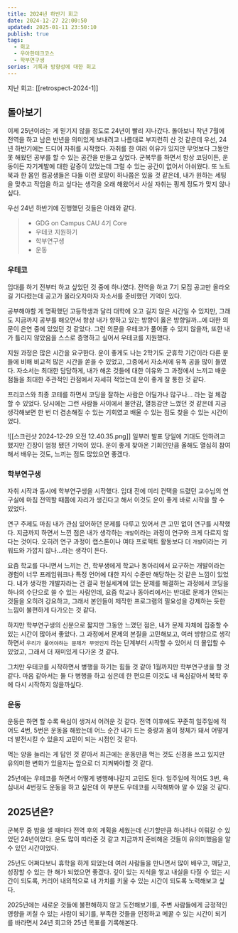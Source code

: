 ```yaml
---
title: 2024년 하반기 회고
date: 2024-12-27 22:00:50
updated: 2025-01-11 23:50:10
publish: true
tags:
  - 회고
  - 우아한테크코스
  - 학부연구생
series: 기록과 방향성에 대한 회고
---
```

지난 회고: [[retrospect-2024-1]]
## 돌아보기
이제 25년이라는 게 믿기지 않을 정도로 24년이 빨리 지나갔다. 돌아보니 작년 7월에 전역을 하고 남은 반년을 의미있게 보내려고 나름대로 부지런히 산 것 같은데 우선, 24년 하반기에는 드디어 자취를 시작했다. 자취를 한 여러 이유가 있지만 무엇보다 그동안 못 해왔던 공부를 할 수 있는 공간을 만들고 싶었다. 군복무를 하면서 항상 코딩이든, 운동이든 자기계발에 대한 갈증이 있었는데 그럴 수 있는 공간이 없어서 아쉬웠다. 또 노트북과 한 몸인 컴공생들은 다들 이런 로망이 하나쯤은 있을 것 같은데, 내가 원하는 세팅을 맞추고 작업을 하고 싶다는 생각을 오래 해왔어서 사실 자취는 핑계 정도가 맞지 않나 싶다. 

우선 24년 하반기에 진행했던 것들은 아래와 같다.
> - GDG on Campus CAU 4기 Core
> - 우테코 지원하기
> - 학부연구생
> - 운동 
### 우테코
입대를 하기 전부터 하고 싶었던 것 중에 하나였다. 전역을 하고 7기 모집 공고만 올라오길 기다렸는데 공고가 올라오자마자 자소서를 준비했던 기억이 있다.

공부해야할 게 명확했던 고등학생과 달리 대학에 오고 길지 않은 시간일 수 있지만, 그래도 지금까지 공부를 해오면서 항상 내가 향하고 있는 방향이 옳은 방향일까...에 대한 의문이 은연 중에 있었던 것 같았다. 그런 의문을 우테코가 풀어줄 수 있지 않을까, 또한 내가 틀리지 않았음을 스스로 증명하고 싶어서 우테코를 지원했다.

지원 과정은 많은 시간을 요구한다. 운이 좋게도 나는 2학기도 군휴학 기간이라 다른 분들에 비해 비교적 많은 시간을 쏟을 수 있었고, 그중에서 자소서에 유독 공을 많이 들였다. 자소서는 최대한 담담하게, 내가 해온 것들에 대한 이유와 그 과정에서 느끼고 배운 점들을 최대한 주관적인 관점에서 자세히 적었는데 운이 좋게 잘 통한 것 같다.

프리코스와 최종 코테를 하면서 코딩을 잘하는 사람은 어딜가나 많구나... 라는 걸 체감할 수 있었다. 당시에는 그런 사람들 사이에서 불안감, 열등감만 느꼈던 것 같은데 지금 생각해보면 한 번 더 겸손해질 수 있는 기회였고 배울 수 있는 점도 찾을 수 있는 시간이었다. 

![[스크린샷 2024-12-29 오전 12.40.35.png]]
일부러 발표 당일에 기대도 안하려고 했지만 긴장이 엄청 됐던 기억이 있다. 운이 좋게 찾아온 기회인만큼 올해도 열심히 참여해서 배우는 것도, 느끼는 점도 많았으면 좋겠다.
### 학부연구생
자취 시작과 동시에 학부연구생을 시작했다. 입대 전에 미리 컨택을 드렸던 교수님의 연구실에 마침 전역할 때쯤에 자리가 생긴다고 해서 이것도 운이 좋게 바로 시작을 할 수 있었다.

연구 주제도 마침 내가 관심 있어하던 문제를 다루고 있어서 큰 고민 없이 연구를 시작했다. 지금까지 하면서 느낀 점은 내가 생각하는 `개발`이라는 과정이 연구와 크게 다르지 않다는 것이다. 오히려 연구 과정이 캡스톤이나 여타 프로젝트 활동보다 더 `개발`이라는 키워드와 가깝지 않나...라는 생각이 든다. 

요즘 학교를 다니면서 느끼는 건, 학부생에게 학교나 동아리에서 요구하는 개발이라는 경험이 너무 프레임워크나 특정 언어에 대한 지식 수준만 해당하는 것 같은 느낌이 있었다. 내가 생각한 개발자라는 건 결국 현실세계에 있는 문제를 해결하는 과정에서 코딩을 하나의 수단으로 쓸 수 있는 사람인데, 요즘 학교나 동아리에서는 반대로 문제가 안되는 것들을 오히려 강요하고, 그래서 본인들이 제작한 프로그램의 필요성을 강제하는 듯한 느낌이 불편하게 다가오는 것 같다.

하지만 학부연구생의 신분으로 짧지만 그동안 느꼈던 점은, 내가 문제 자체에 집중할 수 있는 시간이 많아서 좋았다. 그 과정에서 문제의 본질을 고민해보고, 여러 방향으로 생각하면서 `우리가 풀어야하는 문제가 무엇인지` 라는 단계부터 시작할 수 있어서 더 몰입할 수 있었고, 그래서 더 재미있게 다가온 것 같다. 

그치만 우테코를 시작하면서 병행을 하기는 힘들 것 같아 1월까지만 학부연구생을 할 것 같다. 마음 같아서는 둘 다 병행을 하고 싶은데 한 편으론 이것도 내 욕심같아서 복학 후에 다시 시작하지 않을까싶다.
### 운동
운동은 하면 할 수록 욕심이 생겨서 어려운 것 같다. 전역 이후에도 꾸준히 일주일에 적어도 4번, 5번은 운동을 해왔는데 어느 순간 내가 드는 중량과 몸이 정체가 돼서 어떻게 더 발전시킬 수 있을지 고민이 되는 시점인 것 같다. 

먹는 양을 늘리는 게 답인 것 같아서 최근에는 운동만큼 먹는 것도 신경을 쓰고 있지만 유의미한 변화가 있을지는 앞으로 더 지켜봐야할 것 같다.

25년에는 우테코를 하면서 어떻게 병행해나갈지 고민도 된다. 일주일에 적어도 3번, 욕심내서 4번정도 운동을 하고 싶은데 이 부분도 우테코를 시작해봐야 알 수 있을 것 같다.
## 2025년은?
군복무 중 밤을 샐 때마다 전역 후의 계획을 세웠는데 신기할만큼 하나하나 이뤄갈 수 있었던 24년이었다. 운도 많이 따라준 것 같고 지금까지 준비해온 것들이 유의미했음을 알 수 있던 시간이었다.

25년도 어쩌다보니 휴학을 하게 되었는데 여러 사람들을 만나면서 많이 배우고, 깨닫고, 성장할 수 있는 한 해가 되었으면 좋겠다. 깊이 있는 지식을 쌓고 내실을 다질 수 있는 시간이 되도록, 커리어 내외적으로 내 가치를 키울 수 있는 시간이 되도록 노력해보고 싶다.

2025년에는 새로운 것들에 불편해하지 않고 도전해보기를, 주변 사람들에게 긍정적인 영향을 끼칠 수 있는 사람이 되기를, 부족한 것들을 인정하고 메꿀 수 있는 시간이 되기를 바라면서 24년 회고와 25년 목표를 기록해본다.